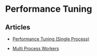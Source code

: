 # Performance Tuning


## Articles
-   [Performance Tuning (Single
    Process)](/articles/performance-tuning-single-process)


-   [Multi Process Workers](/articles/multi-process-workers)




